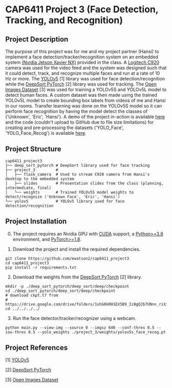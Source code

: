 # CAP6411 Project 3 (Face Detection, Tracking, and Recognition)

## Project Description
The purpose of this project was for me and my project partner (Hansi) to implement a face detection/tracker/recognition system on an embedded system [(Nvidia Jetson Xavier NX)](https://www.nvidia.com/en-us/autonomous-machines/embedded-systems/jetson-xavier-series/) provided in the class. A [Logitech C920](https://www.logitech.com/en-gb/products/webcams/c920-pro-hd-webcam.960-001055.html) camera was used for the video feed and the system was designed such that it could detect, track, and recognize multiple faces and run at a rate of 10 Hz or more. The [YOLOv5](https://github.com/ultralytics/yolov5) [1] library was used for face detection/recognition while the [DeepSort PyTorch](https://github.com/ZQPei/deep_sort_pytorch) [2] library was used for tracking. The [Open Images Dataset](https://storage.googleapis.com/openimages/web/index.html) [3] was used for training a YOLOv5S and YOLOv5L model to detect human faces. A custom dataset was then made using the trained YOLOv5L model to create bounding box labels from videos of me and Hansi in our rooms. Transfer learning was done on the YOLOv5S model so it can perform face recognition by having the model detect the classes of ('Unknown', 'Eric', 'Hansi'). A demo of the project in-action is available [here](https://drive.google.com/file/d/1W7GB4_xeZofLurtK8DYQew8FDSo4_Kti/view) and the code (couldn't upload to GitHub due to file size limitations) for creating and pre-processing the datasets ('YOLO_Face', 'YOLO_Face_Recog') is available [here](https://drive.google.com/file/d/11ofw1FMFoAOMuwlvBC0nRAotmHzUrFmv/view).

## Project Structure
```
cap6411_project3
├── deep_sort_pytorch # DeepSort library used for face tracking
├── project_3         #
│   ├── flask_camera  # Used to stream C920 camera from Hansi's desktop to the embedded system
│   ├── slides        # Presentation slides from the class (planning, intermediate, final)
│   └── weights       # Trained YOLOv5S model weights to detect/recognize ('Unknown Face', 'Eric', 'Hansi')
└── yolov5            # YOLOv5 library used for face detection/recognition
```

## Project Installation
0. The project requires an Nvidia GPU with [CUDA](https://developer.nvidia.com/cuda-toolkit) support, a [Python>=3.8](https://www.python.org/) environment, and [PyTorch>=1.8](https://pytorch.org/get-started/locally/).

1. Download the project and install the required dependencies.
```
git clone https://github.com/ewatson2/cap6411_project3
cd cap6411_project3
pip install -r requirements.txt
```
2. Download the weights from the [DeepSort PyTorch](https://github.com/ZQPei/deep_sort_pytorch) [2] library.
```
mkdir -p ./deep_sort_pytorch/deep_sort/deep/checkpoint
cd ./deep_sort_pytorch/deep_sort/deep/checkpoint
# download ckpt.t7 from
# https://drive.google.com/drive/folders/1xhG0kRH1EX5B9_Iz8gQJb7UNnn_riXi6
cd ../../../../
```
3. Run the face detector/tracker/recognizer using a webcam.
```
python main.py --view-img --source 0 --imgsz 640 --conf-thres 0.5 --iou-thres 0.5 --yolo_weights ./project_3/weights/yolov5s_face_recog.pt
```

## Project References
[1] [YOLOv5](https://github.com/ultralytics/yolov5)

[2] [DeepSort PyTorch](https://github.com/ZQPei/deep_sort_pytorch)

[3] [Open Images Dataset](https://storage.googleapis.com/openimages/web/index.html)
